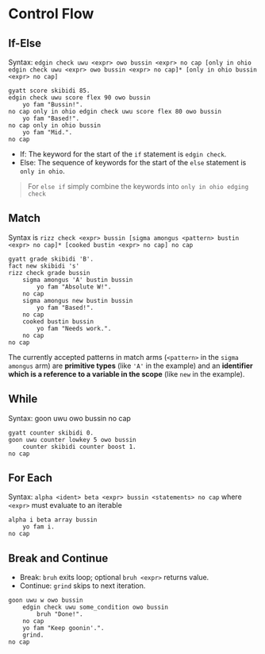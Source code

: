 # Control Flow

## If-Else

Syntax: `edgin check uwu <expr> owo bussin <expr> no cap [only in ohio edgin check uwu <expr> owo bussin <expr> no cap]* [only in ohio bussin <expr> no cap]`

```skullbrain
gyatt score skibidi 85.
edgin check uwu score flex 90 owo bussin
    yo fam "Bussin!".
no cap only in ohio edgin check uwu score flex 80 owo bussin
    yo fam "Based!".
no cap only in ohio bussin
    yo fam "Mid.".
no cap
```

- If: The keyword for the start of the `if` statement is `edgin check`.
- Else: The sequence of keywords for the start of the `else` statement is `only in ohio`.

> For `else if` simply combine the keywords into `only in ohio edging check`

## Match

Syntax is `rizz check <expr> bussin [sigma amongus <pattern> bustin <expr> no cap]* [cooked bustin <expr> no cap] no cap`

```skullbrain
gyatt grade skibidi 'B'.
fact new skibidi 's'
rizz check grade bussin
    sigma amongus 'A' bustin bussin
        yo fam "Absolute W!".
    no cap
    sigma amongus new bustin bussin
        yo fam "Based!".
    no cap
    cooked bustin bussin
        yo fam "Needs work.".
    no cap
no cap
```

The currently accepted patterns in match arms (`<pattern>` in the `sigma amongus` arm) are **primitive types** (like `'A'` in the example) and an **identifier which is a reference to a variable in the scope** (like `new` in the example).

## While

Syntax: goon uwu <expr> owo bussin <statements> no cap

```skullbrain
gyatt counter skibidi 0.
goon uwu counter lowkey 5 owo bussin
    counter skibidi counter boost 1.
no cap
```

## For Each

Syntax: `alpha <ident> beta <expr> bussin <statements> no cap` where `<expr>` must evaluate to an iterable 

```skullbrain
alpha i beta array bussin
    yo fam i.
no cap
```

## Break and Continue
- Break: `bruh` exits loop; optional `bruh <expr>` returns value.
- Continue: `grind` skips to next iteration.

```skullbrain
goon uwu w owo bussin
    edgin check uwu some_condition owo bussin
        bruh "Done!".
    no cap
    yo fam "Keep goonin'.".
    grind.
no cap
```